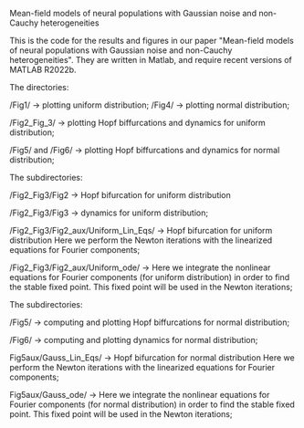 Mean-field models of neural populations with Gaussian noise and non-Cauchy
heterogeneities

This is the code for the results and figures in our paper "Mean-field models of neural 
populations with Gaussian noise and non-Cauchy heterogeneities". 
They are written in Matlab, and require recent versions of MATLAB R2022b.

The directories:

/Fig1/ -> plotting uniform distribution;
/Fig4/ -> plotting normal distribution;

/Fig2_Fig_3/ -> plotting Hopf biffurcations and dynamics for uniform distribution;

/Fig5/ and /Fig6/  -> plotting Hopf biffurcations and dynamics for normal distribution;

The subdirectories:

/Fig2_Fig3/Fig2 -> Hopf bifurcation for uniform distribution

/Fig2_Fig3/Fig3 -> dynamics for uniform distribution;

/Fig2_Fig3/Fig2_aux/Uniform_Lin_Eqs/ -> Hopf bifurcation for uniform distribution
Here we perform the Newton iterations with the linearized 
equations for Fourier components;

/Fig2_Fig3/Fig2_aux/Uniform_ode/ -> Here we integrate the nonlinear equations 
for Fourier components (for uniform distribution) in order to find the stable fixed point. 
This fixed point will be used in the Newton iterations;

The subdirectories:

/Fig5/ -> computing and plotting Hopf biffurcations for normal distribution;

/Fig6/ -> computing and plotting dynamics for normal distribution;

Fig5aux/Gauss_Lin_Eqs/ -> Hopf bifurcation for normal distribution
Here we perform the Newton iterations with the linearized 
equations for Fourier components;

Fig5aux/Gauss_ode/ -> Here we integrate the nonlinear equations 
for Fourier components (for normal distribution) in order to find the stable fixed point. 
This fixed point will be used in the Newton iterations;
